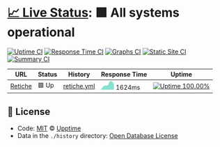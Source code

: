 # [📈 Live Status](https://davide93.github.io/upme): <!--live status--> **🟩 All systems operational**

[![Uptime CI](https://github.com/koj-co/upptime/workflows/Uptime%20CI/badge.svg)](https://github.com/koj-co/upptime/actions?query=workflow%3A%22Uptime+CI%22)
[![Response Time CI](https://github.com/koj-co/upptime/workflows/Response%20Time%20CI/badge.svg)](https://github.com/koj-co/upptime/actions?query=workflow%3A%22Response+Time+CI%22)
[![Graphs CI](https://github.com/koj-co/upptime/workflows/Graphs%20CI/badge.svg)](https://github.com/koj-co/upptime/actions?query=workflow%3A%22Graphs+CI%22)
[![Static Site CI](https://github.com/koj-co/upptime/workflows/Static%20Site%20CI/badge.svg)](https://github.com/koj-co/upptime/actions?query=workflow%3A%22Static+Site+CI%22)
[![Summary CI](https://github.com/koj-co/upptime/workflows/Summary%20CI/badge.svg)](https://github.com/koj-co/upptime/actions?query=workflow%3A%22Summary+CI%22)

<!--start: status pages-->
<!-- This summary is generated by Upptime (https://github.com/upptime/upptime) -->
<!-- Do not edit this manually, your changes will be overwritten -->

| URL                               | Status | History                                                                            | Response Time                                                                 | Uptime                                                                                                                                                                                                     |
| --------------------------------- | ------ | ---------------------------------------------------------------------------------- | ----------------------------------------------------------------------------- | ---------------------------------------------------------------------------------------------------------------------------------------------------------------------------------------------------------- |
| [Retiche](https://www.retiche.it) | 🟩 Up  | [retiche.yml](https://github.com/davide93/upme/commits/master/history/retiche.yml) | <img alt="Response time graph" src="./graphs/retiche.png" height="20"> 1624ms | [![Uptime 100.00%](https://img.shields.io/endpoint?url=https%3A%2F%2Fraw.githubusercontent.com%2Fdavide93%2Fupme%2Fmaster%2Fapi%2Fretiche%2Fuptime.json)](https://davide93.github.io/upme/history/retiche) |

<!--end: status pages-->

## 📄 License

- Code: [MIT](./LICENSE) © [Upptime](https://upptime.js.org)
- Data in the `./history` directory: [Open Database License](https://opendatacommons.org/licenses/odbl/1-0/)
